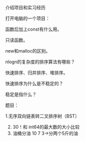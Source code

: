 介绍项目和实习经历

打开电脑的一个项目：

函数后加上const有什么用。

只读函数。



new和malloc的区别。

nlogn的复杂度的排序算法有哪些？

快速排序、归并排序、堆排序。



快速排序为什么是不稳定的？

稳定是指什么？

题目：

1.无序双向链表转二叉排序树（BST）

2. 30！和 int64的最大数的大小比较
3. 油桶分油 10 7 3->分两个5斤的油

